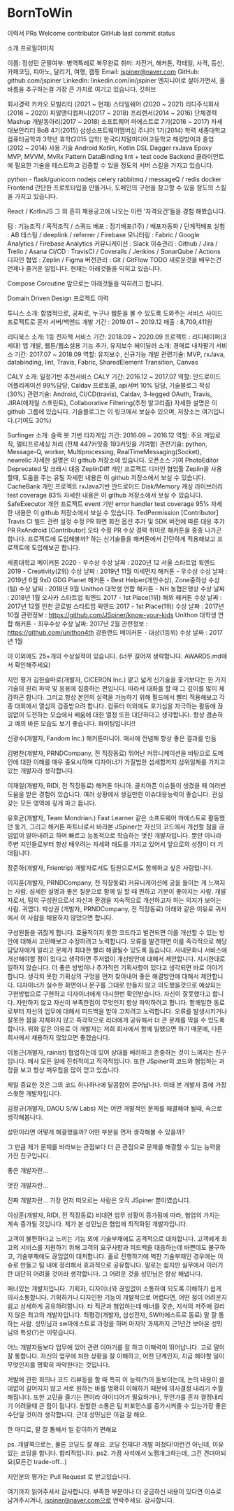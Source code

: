 # BornToWin

이력서
PRs Welcome contributor GitHub last commit status

소개
프로필이미지

이름: 정성민
군필여부: 병역특례로 복무완료
취미: 자전거, 해커톤, 칵테일, 사격, 등산, 카페코딩, 피아노, 달리기, 여행, 캠핑
Email: jspiner@naver.com
GitHub: github.com/jspiner
LinkedIn: linkedin.com/in/jspiner
엔지니어로 살아가면서, 올바름을 추구하는걸 가장 큰 가치로 여기고 있습니다.
깃허브

회사경력
카카오 모빌리티 (2021 ~ 현재)
스타일쉐어 (2020 ~ 2021)
리디주식회사(2018 ~ 2020)
피알앤디컴퍼니(2017 ~ 2018)
프리랜서(2014 ~ 2016)
단체경력
Mashup 개발동아리(2017 ~ 2018)
소프트웨어 마에스트로 7기(2016 ~ 2017)
차세대보안리더 BoB 4기(2015)
삼성소프트웨어멤버십 주니어 1기(2014)
학력
세종대학교 컴퓨터공학과 3학년 휴학(2015 입학)
한국디지털미디어고등학교 해킹방어과 졸업(2012 ~ 2014)
사용 기술
Android
Kotlin, Kotlin DSL
Dagger
rxJava
Epoxy
MVP, MVVM, MvRx Pattern
DataBinding
lint + test code
Backend
클라이언트에 필요한 기술을 테스트하고 검증할 수 있을 정도의 서버 스킬을 가지고 있습니다.

python - flask/gunicorn
nodejs
celery
rabbitmq / messageQ / redis
docker
Frontend
간단한 프로토타입을 만들거나, 도메인의 구현을 참고할 수 있을 정도의 스킬을 가지고 있습니다.

React / KotlinJS
그 외 흔히 채용공고에 나오는 이런 '자격요건'들을 경험 해봤습니다.

팀 : 기능조직 / 목적조직 / 스쿼드
배포 : 정기배포(1주) / 배포자동화 / 단계적배포
실험 : AB 테스팅 / deeplink / referrer / Firebase
모니터링 : Fabric / Google Analytics / Firebase Analytics
커뮤니케이션 : Slack
이슈관리 : Github / Jira / Trello / Asana
CI/CD : TravisCI / Coveralls / Jenkins / SonarQube / Actions
디자인 협업 : Zeplin / Figma
버전관리 : Git / GitFlow
TODO
새로운것을 배우는건 언제나 즐거운 일입니다.
현재는 아래것들을 익히고 있습니다.

Compose
Coroutine
앞으로는 아래것들을 익히려고 합니다.

Domain Driven Design
프로젝트 이력


투니스
소개: 합법적으로, 공짜로, 누구나 웹툰을 볼 수 있도록 도와주는 서비스
사이드 프로젝트로 혼자 서버/백엔드 개발
기간 : 2019.01 ~ 2019.12
매출 : 8,709,411원


리디북스
소개: 1등 전자책 서비스
기간: 2018.09 ~ 2020.09
프로젝트 : 리디페이퍼(3세대) 앱 개발, 웹툰/웹소설용 기능 추가, 유지보수
헤이딜러
소개: 경매로 내차팔기 서비스
기간: 2017.07 ~ 2018.09
역할: 유지보수, 신규기능 개발
관련기술: MVP, rxJava, databinding, lint, Travis, Fabric, SharedElement Transition, Canvas


CALY
소개: 일정기반 추천서비스 CALY
기간: 2016.12 ~ 2017.07
역할: 안드로이드 어플리케이션 99%담당, Caldav 프로토콜, api서버 10% 담당, 기술블로그 작성(30%)
관련기술: Android, CI/CD(travis), Caldav, 3-legged OAuth, Travis, JIRA(애자일 스프린트), Collaborative Filtering(추천 알고리즘)
자세한 설명은 이 github 그룹에 있습니다.
기술블로그는 이 링크에서 보실수 있으며, 저장소는 여기입니다.(기여도 30%)


Surfinger
소개: 슬랙 봇 기반 타자게임
기간: 2016.09 ~ 2016.12
역할: 주요 게임로직, 멀티프로세싱 처리 (전체 447커밋중 193커밋을 기여함)
관련기술: python, Message-Q, worker, Multiprocessing, RealTimeMessaging(Socket), newrelic
자세한 설명은 이 github 저장소에 있습니다.
오픈소스 기여
PhotoEditor
Deprecated 및 크래시 대응
ZeplinDiff
개인 프로젝트
디자인 협업툴 Zeplin을 사용할때, 도움을 주는 유틸
자세한 내용은 이 github 저장소에서 보실 수 있습니다.
CacheBank
개인 프로젝트
rxJava기반 안드로이드 Disk/Memory 캐싱 라이브러리
test coverage 83%
자세한 내용은 이 github 저장소에서 보실 수 있습니다.
SafeExecutor
개인 프로젝트
event 기반 error handler
test coverage 95%
자세한 내용은 이 github 저장소에서 보실 수 있습니다.
TedPermission [Contributor]
Travis CI 빌드 관련 설정 수정 PR
화면 회전 옵션 추가 및 SDK 버전에 따른 대응 추가 PR
RxAndroid [Contributor]
오타 수정 PR
수상 경력
취미로 해커톤을 종종 나가곤 합니다.
프로젝트에 도입해볼까? 하는 신기술들을
해커톤에서 간단하게 적용해보고 프로젝트에 도입해보곤 합니다.

세종대학교 메이커톤 2020 - 우수상
수상 날짜 : 2020년 12
서울 스타트업 윅엔드 2019 - Creativity(2위)
수상 날짜 : 2019년 11월
미세먼지 해커톤 - 우수상
수상 날짜 : 2019년 6월
9xD GDG Planet 해커톤 - Best Helper(개인수상), Zone중하상 수상(팀)
수상 날짜 : 2018년 9월
Unithon 대학생 연합 해커톤 - NH 농협은행상
수상 날짜 : 2018년 1월
오사카 스타트업 윅엔드 2017 - 1st Place(1위)
해외 해커톤
수상 날짜 : 2017년 12월
인천 글로벌 스타트업 윅엔드 2017 - 1st Place(1위)
수상 날짜 : 2017년 10월
관련정보 : https://github.com/JSpiner/know-your-kids
Unithon 대학생 연합 해커톤 - 최우수상
수상 날짜: 2017년 2월
관련정보 : https://github.com/unithon4th
강원랜드 메이커톤 - 대상(1등위)
수상 날짜 : 2017년 1월


이 이외에도 25+개의 수상실적이 있습니다.
(너무 길어져 생략합니다. AWARDS.md에서 확인해주세요)

지인 평가
김한슬마로(개발자, CICERON Inc.)
얕고 넓게 신기술을 좇기보다는 한 가지 기술의 원리 파악 및 응용에 집중하는 편입니다. 따라서 대화를 할 때 그 깊이를 많이 체감하곤 합니다. 그리고 항상 본인의 실력을 가늠하기 위해 필드에서 빨리 적용해보고 각종 대회에서 열심히 검증받으려 합니다. 컴퓨터 이외에도 호기심을 자극하는 활동에 끊임없이 도전하는 모습에서 배움에 대한 열정 또한 대단하다고 생각합니다. 항상 겸손하고 예의 바른 모습도 보기 좋습니다. 화이팅입니다!!

신광수(개발자, Fandom Inc.)
해커톤마니아. 매사에 전념해 항상 좋은 결과를 만듬

김병찬(개발자, PRNDCompany, 전 직장동료)
뛰어난 커뮤니케이션을 바탕으로 도메인에 대한 이해를 매우 중요시하며 디자이너가 가질법한 섬세함까지 삼위일체를 가지고 있는 개발자라 생각합니다.

이재일(개발자, RIDI, 전 직장동료)
해커톤 마니아.
골치아픈 이슈들이 생겼을 때 여러번 도움을 받은 경험이 있습니다. 여러 상황에서 생길만한 이슈대응능력이 좋습니다.
관심갖는 모든 영역에 깊게 파고 듭니다.

유호균(개발자, Team Mondrian.)
Fast Learner
같은 소프트웨어 마에스트로 활동했던 동기, 그리고 해커톤 파트너로서 바라본 JSpiner는
자신의 코드에서 개선할 점을 끊임없이 알아내려고 하며 빠르고 능동적으로 학습하는 멋진 개발자입니다.
뿐만 아니라 주변 지인들로부터 항상 배우려는 자세와 태도를 가지고 있어서 앞으로의 성장이 더 기대됩니다.

장준하(개발자, Frientrip)
개발자로서도 팀원으로서도 함께하고 싶은 사람입니다.

이지훈(개발자, PRNDCompany, 전 직장동료)
커뮤니케이션에 공을 들이는 게 느껴지는 사람. 섬세한 설명과 좋은 질문으로 함께 일 할 때 편하고 기분이 좋아지는 사람.
개발자로서, 팀의 구성원으로서 자신과 환경을 지속적으로 개선하고자 하는 의지가 보이는 사람.
귀엽다.
박상권 (개발자, PRNDCompany, 전 직장동료)
아래와 같은 이유로 귀사에서 이 사람을 채용하지 않았으면 합니다.

구성원들을 귀찮게 합니다.
효율적이지 못한 코드라고 발견되면 이를 개선할 수 있는 방안에 대해서 고민해보고 수정하려고 노력합니다.
오류를 발견하면 이를 즉각적으로 해당 담당자에게 알리고 문제가 최대한 빨리 해결될수 있도록 돕습니다.
사내문화나 서비스에 개선해야할 점이 있다고 생각하면 주저없이 개선방안에 대해서 제안합니다.
지시한대로 일하지 않습니다.
더 좋은 방법이나 추가적인 기획사항이 있다고 생각되면 바로 이야기합니다.
생각치 못한 기획상의 구멍을 먼저 찾아내어 좋은 해결방안에 대해서 제안합니다.
디자이너가 실수한 화면이나 문구를 그대로 만들지 않고 의도했을것으로 예상되는 구현방법으로 구현하고 디자이너에게 다시한번 확인받습니다.
자신이 잘못했다고 합니다.
자만하지 않고 자신이 부족한점이 무엇인지 항상 파악하려고 합니다.
함께일한 동료로부터 자신의 업무에 대해서 피드백을 받아 고치려고 노력합니다.
오류를 발생시키거나 잘못한 점을 지체하지 않고 즉각적으로 리더에게 공유해서 더 큰 문제를 막을 수 있도록 합니다.
위와 같은 이유로 이 개발자는 저희 회사에서 함께 일했으면 하기 때문에, 다른회사에서 채용하지 않았으면 좋겠습니다.

이동근(개발자, rainist)
협업하는데 있어 상대를 배려하고 존중하는 것이 느껴지는 친구입니다. 매사 모든 일에 진취적이고 적극적입니다. 또한 JSpiner의 코드와 협업하는 과정을 보고 항상 깨우침을 많이 얻고 있습니다.

제일 중요한 것은 그의 코드 하나하나에 달콤함이 묻어납니다. 여태 본 개발자 중에 가장 스윗한 개발자입니다.

김정규(개발자, DAOU S/W Labs)
저는 어떤 개발적인 문제를 해결해야 될때, 속으로 생각해봅니다.

성민이라면 어떻게 해결했을까? 어떤 부분을 먼저 생각해볼 수 있을까?

그 만큼 제가 문제를 바라보는 관점보다 더 큰 관점으로 문제를 해결할 수 있는 능력을 가진 친구입니다.

좋은 개발자란...

멋진 개발자란...

진짜 개발자란... 가장 먼저 떠오르는 사람은 오직 JSpiner 뿐이였습니다.

이상훈(개발자, RIDI, 전 직장동료)
비대면 업무 상황이 증가됨에 따라, 협업의 가치는 계속 증가될 것입니다. 제가 본 성민님은 협업에 최적화된 개발자입니다.

고객이 불편하다고 느끼는 기능 외에 기술부채에도 공격적으로 대처합니다.
고객에게 최고의 서비스를 지원하기 위해 고객의 요구사항과 피드백을 대응하는데 바쁜데도 불구하고, 기술부채에도 끊임없이 대처합니다.
홀로 진행하기에 벅찬 기술부채인 경우에는 이슈로 만들고 팀 내에 정리해서 효과적으로 공유합니다.
말로는 쉽지만 실무에서 이러기란 대단히 어려울 것이라 생각합니다. 그 어려운 것을 성민님은 항상 해냅니다.

매너있는 개발자입니다.
기획자, 디자이너와 끊임없이 소통하여 되도록 이해하기 쉽게 의사소통합니다.
기획하거나 디자인한 기능이 개발적으로 어렵다면, 어떤 점이 어려운지 쉽고 상세하게 공유하려합니다.
타 직군과 협업하는데 매너를 갖춘, 지식의 저주에 걸리지 않은 최고의 개발자입니다.
최평강(개발자, 삼성전자, SW마에스트로 동료)
말 잘 통하는 사람.
성민님과 sw마에스트로 과정을 하며 마지막 과제까지 근1년간 보아온 성민님의 특성(?)은 이렇습니다.

어느 개발자들보다 업무에 있어 관련 이야기를 잘 하고 이해력이 뛰어납니다. 고로 말이 잘 통합니다. 자신의 업무에 처한 상황을 잘 이해하고, 어떤 단계인지, 지금 해야할 일이 무엇인지를 명확히 파악한다는 것입니다.

개발에 관한 회의나 코드 리뷰등을 할 때 특히 이 능력(?)이 돋보이는데, 논의 내용이 쓸데없이 길어지지 않고 서로 원하는 바를 명확히 이해하기 때문에 의사결정 내리기 수월해집니다. 또한 고민을 즐기는 편이라 아이디어가 필요하거나, 무언가를 혼자 결정내리기 어려울때 큰 힘이 됩니다.
원할한 소통은 팀 퍼포먼스를 증가시켜줄 수 있는가장 좋은 수단일 것이라 생각합니다. 근데 성민님은 이걸 잘 해요.

한 마디로,
말 잘 통해서 일 같이하기 편해요

ps. 개발쪽으로는, 물론 코딩도 잘 해요. 코딩 천재다! 개발 미쳤다!이런건 아닌데, 이유있는 코딩을 합니다. 합리적입니다.
ps2. 가끔 사석에서 노잼개그하는데, 그건 견뎌야되요(모든건 trade-off...)

지인분의 평가는 Pull Request 로 받고있습니다.

여기까지 읽어주셔서 감사합니다.
부족한 부분이나 더 궁금하신 내용이 있다면 이슈로 남겨주시겨나, jspiner@naver.com으로 연락주세요.
감사합니다.

